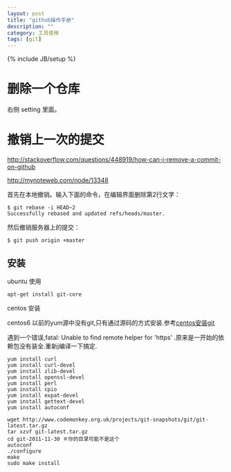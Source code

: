 ```yaml
---
layout: post
title: "github操作手册"
description: ""
category: 工具使用
tags: [git]
---
```

{% include JB/setup %}


# 删除一个仓库 #

右侧 setting 里面。


# 撤销上一次的提交 #

http://stackoverflow.com/questions/448919/how-can-i-remove-a-commit-on-github

http://mynoteweb.com/node/13348

 首先在本地撤销。输入下面的命令，在编辑界面删除第2行文字：

	$ git rebase -i HEAD~2
	Successfully rebased and updated refs/heads/master.

然后撤销服务器上的提交：

	$ git push origin +master

## 安装 ##

ubuntu 使用

	apt-get install git-core

centos 安装

centos6 以前的yum源中没有git,只有通过源码的方式安装.参考[centos安装git](http://www.ccvita.com/370.html)

遇到一个错误,fatal: Unable to find remote helper for 'https' .原来是一开始的依赖包没有装全.重新j编译一下搞定.

	yum install curl
	yum install curl-devel
	yum install zlib-devel
	yum install openssl-devel
	yum install perl
	yum install cpio
	yum install expat-devel
	yum install gettext-devel
	yum install autoconf

	wget http://www.codemonkey.org.uk/projects/git-snapshots/git/git-latest.tar.gz
	tar xzvf git-latest.tar.gz
	cd git-2011-11-30 ＃你的目录可能不是这个
	autoconf
	./configure
	make
	sudo make install
